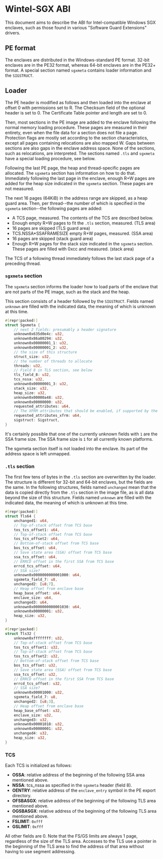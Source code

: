 # Wintel-SGX ABI

This document aims to describe the ABI for Intel-compatible Windows SGX
enclaves, such as those found in various "Software Guard Extensions" drivers.

## PE format

The enclaves are distributed in the Windows-standard PE format. 32-bit enclaves
are in the PE32 format, whereas 64-bit enclaves are in the PE32+ format. A
special section named `sgxmeta` contains loader information and the
`SIGSTRUCT`.

## Loader

The PE header is modified as follows and then loaded into the enclave at offset
0 with permissions set to R. The Checksum field of the optional header is set
to 0. The Certificate Table pointer and length are set to 0.

Then, most sections in the PE image are added to the enclave following the
normal memory loading procedure. These pages are measured in their entirety,
even when the file data for a section does not file a page. Protection flags
are mostly set according to the section characteristics, except all pages
containing relocations are also mapped W. Gaps between sections are also gaps
in the enclave address space. None of the sections, such as relocations, are
interpreted. The sections named `.tls` and `sgxmeta` have a special loading
procedure, see below.

Following the last PE page, the heap and thread-specific pages are allocated.
The `sgxmeta` section has information on how to do that. Immediately following
the last page in the enclave, enough R+W pages are added for the heap size
indicated in the `sgxmeta` section. These pages are not measured.

The next 16 pages (64KiB) in the address range are skipped, as a heap guard
area. Then, per thread--the number of which is specified in the `sgxmeta`
section--the following pages are added:

- A TCS page, measured. The contents of the TCS are described below.
- Enough empty R+W pages to fit the `.tls` section, measured. (TLS area)
- 16 pages are skipped (TLS guard area)
- TCS.NSSA*SSAFRAMESIZE empty R+W pages, measured. (SSA area)
- 16 pages are skipped (stack guard area)
- Enough R+W pages for the stack size indicated in the `sgxmeta` section. These
  pages are filled with 0xcc and measured. (stack area)

The TCS of a following thread immediately follows the last stack page of a
preceding thread.

### `sgxmeta` section

The `sgxmeta` section informs the loader how to load parts of the enclave that
are not parts of the PE image, such as the stack and the heap.

This section consists of a header followed by the `SIGSTRUCT`. Fields named
`unknown` are filled with the indicated data, the meaning of which is unknown
at this time.

```rust
#[repr(packed)]
struct Sgxmeta {
	// next 2 fields: presumably a header signature
	unknown0x635d0e4c: u32,
	unknown0x86a80294: u32,
	unknown0x00000001_1: u32,
	unknown0x00000001_2: u32,
	// the size of this structure
	struct_size: u32,
	// the number of threads to allocate
	threads: u32,
	// Field 8 in TLS section, see below
	tls_field_8: u32,
	tcs_nssa: u32,
	unknown0x00000001_3: u32,
	stack_size: u32,
	heap_size: u32,
	unknown0x00000a48: u32,
	unknown0x00000000: u32,
	requested_attributes: u64,
	// The XFRM attributes that should be enabled, if supported by the platform.
	requested_attributes_xfrm: u64,
	sigstruct: Sigstruct,
}
```

It's certainly possible that one of the currently unknown fields with `1` are
the SSA frame size. The SSA frame size is `1` for all currently known
platforms.

The sgxmeta section itself is not loaded into the enclave. Its part of the
address space is left unmapped.

### `.tls` section

The first few tens of bytes in the `.tls` section are overwritten by the
loader. The structure is different for 32-bit and 64-bit enclaves, but the
fields are the same. In the following structures, fields named `unchanged` mean
that the data is copied directly from the `.tls` section in the image file, as
is all data beyond the size of this structure. Fields named `unknown` are
filled with the indicated data, the meaning of which is unknown at this time.

```rust
#[repr(packed)]
struct Tls64 {
    unchanged1: u64,
    // Top-of-stack offset from TCS base
    tos_tcs_offset1: u64,
    // Top-of-stack offset from TCS base
    tos_tcs_offset2: u64,
    // Bottom-of-stack offset from TCS base
    bos_tcs_offset: u64,
    // Save state area (SSA) offset from TCS base
    ssa_tcs_offset: u64,
    // ERRCD offset in the first SSA from TCS base
    errcd_tcs_offset: u64,
    // SSA size?
    unknown0x0000000000001000: u64,
    sgxmeta_field_7: u8,
    unchanged2: [u8;7],
    // Heap offset from enclave base
    heap_base_offset: u64,
    enclave_size: u64,
    unchanged3: u64,
    unknown0x0000000000001030: u64,
    unknown0x00000001: u32,
    heap_size: u32,
}

#[repr(packed)]
struct Tls32 {
    unknown0xffffffff: u32,
    // Top-of-stack offset from TCS base
    tos_tcs_offset1: u32,
    // Top-of-stack offset from TCS base
    tos_tcs_offset2: u32,
    // Bottom-of-stack offset from TCS base
    bos_tcs_offset: u32,
    // Save state area (SSA) offset from TCS base
    ssa_tcs_offset: u32,
    // ERRCD offset in the first SSA from TCS base
    errcd_tcs_offset: u32,
    // SSA size?
    unknown0x00001000: u32,
    sgxmeta_field_7: u8,
    unchanged2: [u8;3],
    // Heap offset from enclave base
    heap_base_offset: u32,
    enclave_size: u32,
    unchanged3: u32,
    unknown0x00001018: u32,
    unknown0x00000001: u32,
    unchanged4: u32,
    heap_size: u32,
}
```

### TCS

Each TCS is initialized as follows:

- **OSSA**: relative address of the beginning of the following SSA area
			mentioned above.
- **NSSA**: tcs_nssa as specified in the `sgxmeta` header (field 8).
- **OENTRY**: relative address of the `enclave_entry` symbol in the PE export
			  directory.
- **OFSBASGX**: relative address of the beginning of the following TLS area
				mentioned above.
- **OGSBASGX**: relative address of the beginning of the following TLS area
				mentioned above.
- **FSLIMIT**: `0xfff`
- **GSLIMIT**: `0xfff`

All other fields are 0. Note that the FS/GS limits are always 1 page,
regardless of the size of the TLS area. Accesses to the TLS use a pointer in
the beginning of the TLS area to find the address of that area without having
to use segment addressing.
